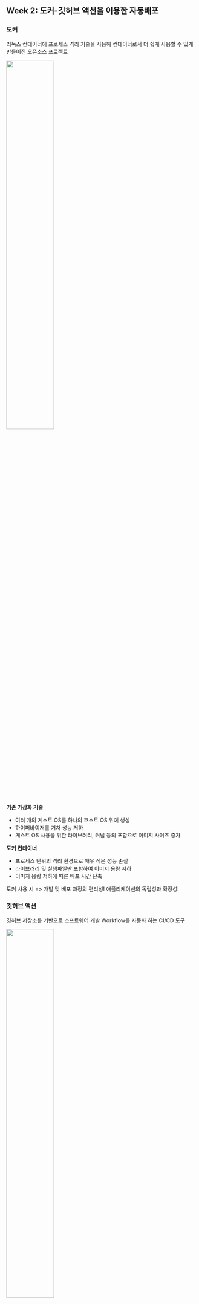 ## Week 2: 도커-깃허브 액션을 이용한 자동배포

### 도커
리눅스 컨테이너에 프로세스 격리 기술을 사용해 컨테이너로서 더 쉽게 사용할 수 있게 만들어진 오픈소스 프로젝트

<img width=50% src="https://user-images.githubusercontent.com/63996052/159634175-7b3176fe-9a2f-409f-b5fd-4516807a826a.png">

<b>기존 가상화 기술</b>
  - 여러 개의 게스트 OS를 하나의 호스트 OS 위에 생성
  - 하이퍼바이저를 거쳐 성능 저하
  - 게스트 OS 사용을 위한 라이브러리, 커널 등의 포함으로 이미지 사이즈 증가 
 
<b>도커 컨테이너</b>
  - 프로세스 단위의 격리 환경으로 매우 적은 성능 손실
  - 라이브러리 및 실행파일만 포함하여 이미지 용량 저하
  - 이미지 용량 저하에 따른 배포 시간 단축

도커 사용 시 => 개발 및 배포 과정의 편리성! 애플리케이션의 독립성과 확장성!

### 깃허브 액션
깃허브 저장소를 기반으로 소프트웨어 개발 Workflow를 자동화 하는 CI/CD 도구

<img width=50% src="https://user-images.githubusercontent.com/63996052/159648278-84730dda-4f44-4881-951e-c279131ed90e.png">

- build, test, package, release, deploy 등 다양한 이벤트 기반 Workflow 생성
- Runners라고 불리는 환경에서 직접 구동 가능
- 저장소마다 최대 20개의 Workflow 등록 가능
- 각 Workflow의 Job마다 최대 6시간 동안 실행, 초과시 자동 중지
- Job에서 Github API 호출시 1시간 동안 최대 1,000번 가능

<b>장점</b>
- 다른 CI 툴과 달리 복잡하지 않은 절차, 별도 설치 필요 없음
- Workflow 복제 용이
- Github와의 통합
- 여러 OS 및 런타임 버전 동시 테스트 가능
- 모든 언어 어플리케이션 빌드, 테스트 및 배포 가능
- 설정 자체에 많은 시간을 쏟지 않아도 가능 -> 작은 규모의 프로젝트에 용이

<b>단점</b>
- 문서 부족
- 개별 Workflow 삭제 불가능
- Workflow에서 단일 Job만 실행 불가능
- 큰 규모의 프로젝트의 경우 완전하지 못한 제어

### 도커-깃허브 액션
깃허브 액션을 이용한 Docker Image Build 및 Push

![image](https://user-images.githubusercontent.com/63996052/159630360-6123b537-83fe-48f5-9406-caf8ad833e4c.png)

<b>환경</b>
```
docker
docker-compose
nginx
gunicorn
mysql
python3.8
django(>=3.0)
```

nginx는 동시접속 처리에 특화된 웹 서버 프로그램으로, Apache보다 동작이 단순하고 전달자 역할만 한다.
gunicorn은 Python WSGI(Web Server Gateway Interface)로 python으로 작성된 웹 어플리케이션과 서버 사이의 인터페이스 또는 규칙이다.


![image](https://user-images.githubusercontent.com/63996052/159658230-65687557-bd2e-42ca-aee1-25ee5168d02b.png)


nginx는 여러개의 요청을 동시에 받았을 때, 정적 파일은 클라이언트에게 바로 돌려주고 동적 파일은 gunicorn을 거쳐 django에게 요청을 넘긴다.


<b>과정</b>

`.env` 파일에 임의의 장고 시크릿 키를 생성해 입력한다.

`Dockerfile` 파일을 통해 도커 이미지를 생성한다. 이를 통해 손쉽게 동일한 이미지를 반복해서 만들 수 있다.

`docker-compose.yml` 파일로 독립된 컨테이너의 실행 옵션을 정의한다.

`docker-compose up` 커맨드를 통해 컨테이너를 개시한다.

`.env.prod` 파일에 데이터베이스(RDS) 및 EC2 ip 주소, 장고 시크릿 키 등을 입력한다.

Github Secrets-Actions에 `.env.prod`, EC2 서버 퍼블릭 DNS(IPv4) 주소, ssh key (.pem) 전문을 설정한다.

Actions 탭에서 실행하거나 master에 push 한 뒤 잠시 기다리면 다음과 같이 Github Actions 또는 EC2 DNS 주소에서 배포가 완료되었음을 확인할 수 있다.


![image](https://user-images.githubusercontent.com/63996052/159650798-0bd37772-1692-47e0-9d96-3698023c1da7.png)

![image](https://user-images.githubusercontent.com/63996052/159661427-7a280fee-1dfc-4225-9aca-c92dfe7c541d.png)

<hr>

## Week 3: 인스타그램 데이터 모델링
### 인스타그램 서비스 설명 ('사진, 영상 업로드' 기능만)
모든 서비스는 유저 로그인 기반으로 동작
- 게시글에 사진, 동영상 등록 (1개 이상)
- 게시글에 댓글 (0개 이상)
- 게시글에 좋아요 (0개 이상)
- 게시글 삭제
- 댓글 삭제
- 좋아요 취소

### 모델 설명
<img width=75% src="https://user-images.githubusercontent.com/63996052/161687278-706d227f-684d-465e-98e4-71421a39d731.png">

**[Profile]**
- 장고에서 기본으로 제공하는 auth_user와 OneToOne Link with User Model (OneToOneField)
- 이름, 사용자 이름(아이디), 비밀번호 등의 정보는 User 테이블 참조
- 휴대전화 번호, 웹사이트, 소개 컬럼
- 사진, 영상 업로드 기능에만 집중하기 위해 유저의 다른 정보들은 생략

**[Post]**
- User와 1:N 관계, user_id (Foreignkey)
- 내용 컬럼, 생성 날짜, 삭제 여부

**[File]**
- Post와 1:N 관계, post_id (Foreignkey)
- 타입(이미지/비디오), 해당 파일의 url 주소 컬럼

**[Like]**
- User와 N:M, Post와 N:M 관계 (ManyToManyField)
- 생성 날짜, 삭제 여부

**[Comment]**
- User와 N:M, Post와 N:M 관계 (ManyToManyField)
- 내용 컬럼, 생성 날짜, 삭제 여부 

### ORM 적용해보기
임의의 User를 하나 생성하고, 해당 유저를 ForeignKey 필드로 포함하는 Post 모델을 선택하여 진행
  
1. 데이터베이스에 해당 모델 객체 3개 넣기

 **ORM 쿼리**
 ```
 one = Post.objects.create(content="첫번째 게시글", user_id=1)
 two = Post.objects.create(content="두번째 게시글", user_id=1)
 thr = Post.objects.create(content="세번째 게시글", user_id=1)
 ```
 **결과화면**
 ![image](https://user-images.githubusercontent.com/63996052/160549121-7526685d-f6ee-4687-b943-50aefb88db65.png)

  
2. 삽입한 객체들을 쿼리셋으로 조회해보기 (단, 객체들이 객체의 특성을 나타내는 구분가능한 이름으로 보여야 함)

 **ORM 쿼리**
 ```
 Post.objects.all()
 ```
 **결과화면**
 ![image](https://user-images.githubusercontent.com/63996052/160549260-11b31257-cc3a-49a9-b90f-8fdb0e66d3bf.png)

  
3. filter 함수 사용해보기

 **ORM 쿼리**
 ```
 Post.objects.filter(id=2)
 Post.objects.filter(user_id=1)
 Post.objects.filter(content="첫번째 게시글")
 ```
**결과화면**
  ![image](https://user-images.githubusercontent.com/63996052/160549484-dbe25899-da79-474b-92ea-f07cfda51ae8.png)


### 회고
장고와 같이 모델링하는 환경을 처음 접해보기 때문에, 데이터베이스를 설계하는 과정에서 다양한 고민이 있었다.

이전에 해오던 대로 soft delete를 사용하는 것이 맞는지, CharField, TextField를 되도록이면 null=true 상태로 작성하지 않는 것이 맞는지 고민했다.

또 인스타그램의 사진, 영상 등록이라는 주요 기능만을 고려하기 위해 많은 컬럼을 쳐내는 과정이 있었다.

예를 들면 수정 시점은 기록할 필요가 없다고 느껴 updated_at과 같은 값을 사용하지 않았는데, 유의미한 데이터만 남았기를 바란다.

마지막으로 깃허브 액션 확인 결과 제대로 배포되지 않음을 확인하여 이를 해결해야할 것 같다.

-> 깃허브 액션 문제를 해결했다. 공부하는 과정에서 멋대로 pip freeze > requirements.txt를 실행했는데, 이 과정에서 기존에 사용했던 opencv를 포함한 다양한 라이브러리들이 포함되었다. 이로 인해 timeout이 나면서 자동 배포가 되지 않았음을 알게 되었다.

-> 피드백 반영
erd에 기본 유저 컬럼도 추가, post에 좋아요 카운트 추가, is_deleted 삭제, created updated 상속
null=True, blank=True는 장고 컨벤션에 따라 blank

<hr>

## Week 4: DRF1-Serializer
### 데이터 삽입
사용 모델: File

관련 모델: Post 
```
class Post(DatetimeModel):
    profile = models.ForeignKey(Profile, on_delete=models.CASCADE)
    content = models.TextField(blank=True)
    like_count = models.PositiveIntegerField(default=0)


class File(models.Model):
    post = models.ForeignKey(Post, related_name='files', on_delete=models.CASCADE)
    type = models.CharField(max_length=20)
    url = models.CharField(max_length=200)
```
![image](https://user-images.githubusercontent.com/63996052/161798869-103985c9-5be7-4067-8c41-9ba3c6f4838e.png)

### 모든 데이터를 가져오는 API 만들기
- URL : `api/files/`
- Method : `GET`
- 모든 'File'의 list를 가져오는 API 요청 결과 : 
```
[
    ...,
    {
        "id": 5,
        "post_content": "여섯번째 게시글",
        "type": "image",
        "url": "image1",
        "post": 7
    },
    {
        "id": 6,
        "post_content": "여섯번째 게시글",
        "type": "image",
        "url": "image2",
        "post": 7
    },
    {
        "id": 7,
        "post_content": "여섯번째 게시글",
        "type": "image",
        "url": "image3",
        "post": 7
    },
    ...
]
```

### 새로운 데이터를 create하도록 요청하는 API 만들기
- URL : `api/files/`
- Method : `POST`
- Body : `{"post": 3, "type": "video", "url": "new-video"}`
- Post를 추가하는 API 요청 결과 :  
```
{
    "id": 11,
    "post_content": "세번째 게시글",
    "type": "video",
    "url": "new-video",
    "post": 3
}
```

### 회고
![serializer](https://user-images.githubusercontent.com/63996052/161801617-70829f94-9aad-4075-8409-d117e6f8a423.PNG)
위와 같이 Nested Serializer를 연습하는 과정이 가장 어려웠다.

DatetimeModel을 상속하는 형태로 변경하면서 오류가 났는지 의심해 보았지만, 다른 사람들의 코드를 찾아보니 문제 없음을 알 수 있었다.

다음으로 api.models에 속하지 않아 django의 auth_user 테이블을 상속하면 접근이 되지 않는건가 싶어 User 대신 Profile과 ForeignKey 관계에 놓이도록 코드를 변경하였다.

마찬가지로 해결되지 않아 검색 결과 `related_name='files'`와 같이 Serializer에서 접근할 명칭을 지정해주면 된다는 것을 확인하여 수정하였고, 이후 잘 작동하였다.

## 5주차 과제
### 모든 list를 가져오는 API
- API 요청한 URL: http://127.0.0.1:8000/posts/ `GET`
- 결과 데이터: 
```
[
    {
        "id": 1,
        "content": "수정 post",
        "like_count": 0,
        "files": [
            {
                "id": 1,
                "post_content": "수정 post",
                "type": "image",
                "url": "hi"
            },
            {
                "id": 8,
                "post_content": "수정 post",
                "type": "image",
                "url": "fileurl"
            }
        ],
        "profile": {
            "id": 1,
            "mobile_number": "",
            "website": "",
            "bio": "",
            "user": 1
        }
    },
    {
        "id": 2,
        "content": "두번째 게시글",
        "like_count": 0,
        "files": [
            {
                "id": 9,
                "post_content": "두번째 게시글",
                "type": "image",
                "url": "url"
            },
            {
                "id": 10,
                "post_content": "두번째 게시글",
                "type": "image",
                "url": "imageurl"
            }
        ],
        "profile": {
            "id": 1,
            "mobile_number": "",
            "website": "",
            "bio": "",
            "user": 1
        }
    },
    {
        "id": 3,
        "content": "세번째 게시글",
        "like_count": 0,
        "files": [
            {
                "id": 11,
                "post_content": "세번째 게시글",
                "type": "video",
                "url": "new-video"
            }
        ],
        "profile": {
            "id": 1,
            "mobile_number": "",
            "website": "",
            "bio": "",
            "user": 1
        }
    },
    {
        "id": 6,
        "content": "여섯번째 게시글",
        "like_count": 0,
        "files": [
            {
                "id": 2,
                "post_content": "여섯번째 게시글",
                "type": "image",
                "url": "image1"
            },
            {
                "id": 3,
                "post_content": "여섯번째 게시글",
                "type": "image",
                "url": "image2"
            },
            {
                "id": 4,
                "post_content": "여섯번째 게시글",
                "type": "image",
                "url": "image3"
            }
        ],
        "profile": {
            "id": 1,
            "mobile_number": "",
            "website": "",
            "bio": "",
            "user": 1
        }
    },
    {
        "id": 7,
        "content": "여섯번째 게시글",
        "like_count": 0,
        "files": [
            {
                "id": 5,
                "post_content": "여섯번째 게시글",
                "type": "image",
                "url": "image1"
            },
            {
                "id": 6,
                "post_content": "여섯번째 게시글",
                "type": "image",
                "url": "image2"
            },
            {
                "id": 7,
                "post_content": "여섯번째 게시글",
                "type": "image",
                "url": "image3"
            }
        ],
        "profile": {
            "id": 1,
            "mobile_number": "",
            "website": "",
            "bio": "",
            "user": 1
        }
    }
]
```

### 특정 데이터를 가져오는 API
- API 요청한 URL: http://127.0.0.1:8000/posts/1 `GET`
- 결과 데이터: 
```
{
    "id": 1,
    "content": "수정 post",
    "like_count": 0,
    "files": [
        {
            "id": 1,
            "post_content": "수정 post",
            "type": "image",
            "url": "hi"
        },
        {
            "id": 8,
            "post_content": "수정 post",
            "type": "image",
            "url": "fileurl"
        }
    ],
    "profile": {
        "id": 1,
        "mobile_number": "",
        "website": "",
        "bio": "",
        "user": 1
    }
}
```

### 새로운 데이터를 생성하는 API
- 요청 URL: http://127.0.0.1:8000/posts/ `POST`
- body 데이터의 내용:
- create된 결과:

### 특정 데이터를 업데이트하는 API
- 요청 URL: http://127.0.0.1:8000/posts/1 `PUT`
- body 데이터의 내용:
```
{
    "id": 4,
    "content": "수정 post"
}
```
- update된 결과:
```
{
    "id": 1,
    "content": "수정 post",
    "like_count": 0,
    "files": [
        {
            "id": 1,
            "post_content": "수정 post",
            "type": "image",
            "url": "hi"
        },
        {
            "id": 8,
            "post_content": "수정 post",
            "type": "image",
            "url": "fileurl"
        }
    ],
    "profile": {
        "id": 1,
        "mobile_number": "",
        "website": "",
        "bio": "",
        "user": 1
    }
}
```

### 특정 데이터를 삭제하는 API
- 요청 URL: http://127.0.0.1:8000/posts/3 `DELETE`
- delete된 결과:
```
{
    "status": 204,
    "message": "SUCCESS"
}
```

### 공부한 내용 정리
새로 알게된 점, 정리 하고 싶은 개념, 궁금한점 등을 정리해 주세요

### 간단한 회고
과제 시 어려웠던 점이나 느낀 점, 좋았던 점 등을 간단히 적어주세요!

